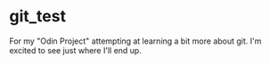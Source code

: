 # git_test
For my "Odin Project" attempting at learning a bit more about git. I'm excited to see just where I'll end up.
